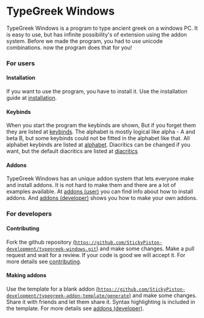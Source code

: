 # TypeGreek Windows 
TypeGreek Windows is a program to type ancient greek on a windows PC.
It is easy to use, but has infinite possibility's of extension using the addon system.
Before we made the program, you had to use unicode combinations.
now the program does that for you!  

### For users

#### Installation
If you want to use the program, you have to install it.
Use the installation guide at [installation](user/installation.md).
#### Keybinds
When you start the program the keybinds are shown,
But if you forget them they are listed at [keybinds](user/keybinds.md).
The alphabet is mostly logical like alpha - A and beta B,
but some keybinds could not be fitted in the alphabet like that.
All alphabet keybinds are listed at [alphabet](user/alphabet.md).
Diacritics can be changed if you want,
but the default diacritics are listed at [diacritics](user/diacritics.md)
#### Addons
TypeGreek Windows has an unique addon system that lets everyone make and install addons.
It is not hard to make them and there are a lot of examples available.
At [addons (user)](user/addons.md) you can find info about how to install addons.
And [addons (developer)](developer/addons.md) shows you how to make your own addons.

### For developers
#### Contributing
Fork the github repository [(```https://github.com/StickyPiston-development/typegreek-windows.git```)](https://github.com/StickyPiston-development/typegreek-windows.git) and make some changes.
Make a pull request and wait for a review. If your code is good we will accept it. For more details see [contributing](developer/contributing.md).
#### Making addons
Use the template for a blank addon [(```https://github.com/StickyPiston-development/typegreek-addon-template/generate```)](https://github.com/StickyPiston-development/typegreek-addon-template/generate) and make some changes. Share it with friends and let them share it. Syntax highlighting is included in the template. For more details see [addons (developer)](https://github.com/StickyPiston-development/typegreek-addon-template/generate).